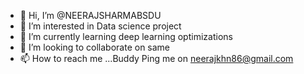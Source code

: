 - 👋 Hi, I’m @NEERAJSHARMABSDU
- 👀 I’m interested in Data science project
- 🌱 I’m currently learning deep learning optimizations 
- 💞️ I’m looking to collaborate on same
- 📫 How to reach me ...Buddy Ping me on neerajkhn86@gmail.com


